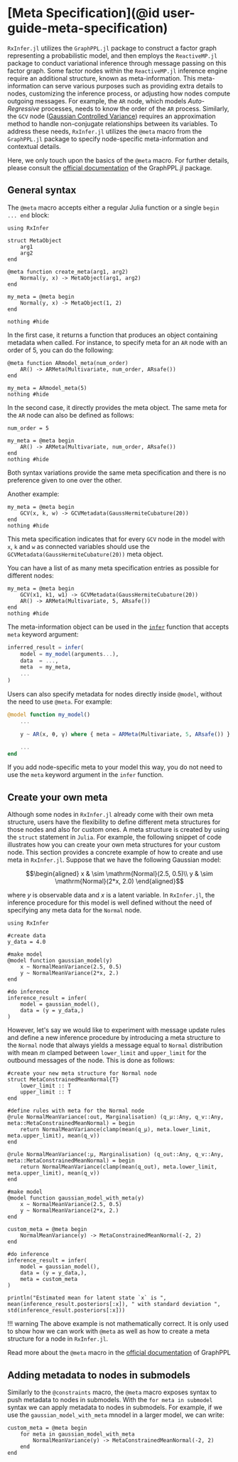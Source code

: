 # [Meta Specification](@id user-guide-meta-specification)

`RxInfer.jl` utilizes the `GraphPPL.jl` package to construct a factor graph representing a probabilistic model, and then employs the `ReactiveMP.jl` package to conduct variational inference through message passing on this factor graph. Some factor nodes within the `ReactiveMP.jl` inference engine require an additional structure, known as meta-information. This meta-information can serve various purposes such as providing extra details to nodes, customizing the inference process, or adjusting how nodes compute outgoing messages. For example, the `AR` node, which models _Auto-Regressive_ processes, needs to know the order of the `AR` process. Similarly, the `GCV` node ([Gaussian Controlled Variance](https://ieeexplore.ieee.org/document/9173980)) requires an approximation method to handle non-conjugate relationships between its variables. To address these needs, `RxInfer.jl` utilizes the `@meta` macro from the `GraphPPL.jl` package to specify node-specific meta-information and contextual details.

Here, we only touch upon the basics of the `@meta` macro. For further details, please consult the [official documentation](https://reactivebayes.github.io/GraphPPL.jl/stable/) of the GraphPPL.jl package.

## General syntax 

The `@meta` macro accepts either a regular Julia function or a single `begin ... end` block:

```@example manual_meta
using RxInfer

struct MetaObject
    arg1
    arg2
end

@meta function create_meta(arg1, arg2)
    Normal(y, x) -> MetaObject(arg1, arg2)
end

my_meta = @meta begin 
    Normal(y, x) -> MetaObject(1, 2)
end

nothing #hide
```

In the first case, it returns a function that produces an object containing metadata when called. For instance, to specify meta for an `AR` node with an order of $5$, you can do the following:

```@example manual_meta
@meta function ARmodel_meta(num_order)
    AR() -> ARMeta(Multivariate, num_order, ARsafe())
end

my_meta = ARmodel_meta(5)
nothing #hide
```
 
In the second case, it directly provides the meta object. The same meta for the `AR` node can also be defined as follows:

```@example manual_meta
num_order = 5

my_meta = @meta begin 
    AR() -> ARMeta(Multivariate, num_order, ARsafe())
end
nothing #hide
```

Both syntax variations provide the same meta specification and there is no preference given to one over the other. 

Another example:

```@example manual_meta
my_meta = @meta begin 
    GCV(x, k, w) -> GCVMetadata(GaussHermiteCubature(20))
end
nothing #hide
```

This meta specification indicates that for every `GCV` node in the model with `x`, `k` and `w` as connected variables should use the `GCVMetadata(GaussHermiteCubature(20))` meta object.

You can have a list of as many meta specification entries as possible for different nodes:

```@example manual_meta
my_meta = @meta begin 
    GCV(x1, k1, w1) -> GCVMetadata(GaussHermiteCubature(20))
    AR() -> ARMeta(Multivariate, 5, ARsafe())
end
nothing #hide
```

The meta-information object can be used in the [`infer`](@ref) function that accepts `meta` keyword argument:

```julia
inferred_result = infer(
    model = my_model(arguments...),
    data  = ...,
    meta  = my_meta,
    ...
)
```

Users can also specify metadata for nodes directly inside `@model`, without the need to use `@meta`. For example:

```julia
@model function my_model()
    ...

    y ~ AR(x, θ, γ) where { meta = ARMeta(Multivariate, 5, ARsafe()) }

    ...
end
```

If you add node-specific meta to your model this way, you do not need to use the `meta` keyword argument in the `infer` function.

## Create your own meta

Although some nodes in `RxInfer.jl` already come with their own meta structure, users have the flexibility to define different meta structures for those nodes and also for custom ones. A meta structure is created by using the `struct` statement in `Julia`. For example, the following snippet of code illustrates how you can create your own meta structures for your custom node. This section provides a concrete example of how to create and use meta in `RxInfer.jl`. Suppose that we have the following Gaussian model:

$$\begin{aligned}
 x & \sim \mathrm{Normal}(2.5, 0.5)\\
 y & \sim \mathrm{Normal}(2*x, 2.0)
\end{aligned}$$

where $y$ is observable data and $x$ is a latent variable. In `RxInfer.jl`, the inference procedure for this model is well defined without the need of specifying any meta data for the `Normal` node.

```@example custom-meta
using RxInfer

#create data
y_data = 4.0 

#make model
@model function gaussian_model(y)
    x ~ NormalMeanVariance(2.5, 0.5)
    y ~ NormalMeanVariance(2*x, 2.)
end

#do inference
inference_result = infer(
    model = gaussian_model(),
    data = (y = y_data,)
)
```

However, let's say we would like to experiment with message update rules and define a new inference procedure by introducing a meta structure to the `Normal` node that always yields a message equal to `Normal` distribution with mean $m$ clamped between `lower_limit` and `upper_limit` for the outbound messages of the node. This is done as follows:

```@example custom-meta
#create your new meta structure for Normal node
struct MetaConstrainedMeanNormal{T}
    lower_limit :: T
    upper_limit :: T
end

#define rules with meta for the Normal node
@rule NormalMeanVariance(:out, Marginalisation) (q_μ::Any, q_v::Any, meta::MetaConstrainedMeanNormal) = begin
    return NormalMeanVariance(clamp(mean(q_μ), meta.lower_limit, meta.upper_limit), mean(q_v))
end

@rule NormalMeanVariance(:μ, Marginalisation) (q_out::Any, q_v::Any, meta::MetaConstrainedMeanNormal) = begin
    return NormalMeanVariance(clamp(mean(q_out), meta.lower_limit, meta.upper_limit), mean(q_v))
end
```

```@example custom-meta
#make model
@model function gaussian_model_with_meta(y)
    x ~ NormalMeanVariance(2.5, 0.5)
    y ~ NormalMeanVariance(2*x, 2.)
end

custom_meta = @meta begin
    NormalMeanVariance(y) -> MetaConstrainedMeanNormal(-2, 2)
end

#do inference
inference_result = infer(
    model = gaussian_model(),
    data = (y = y_data,),
    meta = custom_meta
)

println("Estimated mean for latent state `x` is ", mean(inference_result.posteriors[:x]), " with standard deviation ", std(inference_result.posteriors[:x]))
```

!!! warning 
    The above example is not mathematically correct. It is only used to show how we can work with `@meta` as well as how to create a meta structure for a node in `RxInfer.jl`.

Read more about the `@meta` macro in the [official documentation](https://reactivebayes.github.io/GraphPPL.jl/stable/) of GraphPPL

## Adding metadata to nodes in submodels

Similarly to the `@constraints` macro, the `@meta` macro exposes syntax to push metadata to nodes in submodels. With the `for meta in submodel` syntax we can apply metadata to nodes in submodels. For example, if we use the `gaussian_model_with_meta` mnodel in a larger model, we can write:

```@example custom-meta
custom_meta = @meta begin
    for meta in gaussian_model_with_meta
        NormalMeanVariance(y) -> MetaConstrainedMeanNormal(-2, 2)
    end
end
```